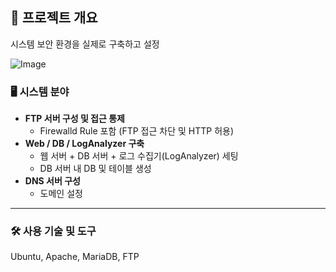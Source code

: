 ## 📌 프로젝트 개요
시스템 보안 환경을 실제로 구축하고 설정

![Image](https://github.com/user-attachments/assets/40e0fb89-21d5-4199-968f-e753ce807451)

### 🖥 시스템 분야

- **FTP 서버 구성 및 접근 통제**
  - Firewalld Rule 포함 (FTP 접근 차단 및 HTTP 허용)
- **Web / DB / LogAnalyzer 구축**
  - 웹 서버 + DB 서버 + 로그 수집기(LogAnalyzer) 세팅
  - DB 서버 내 DB 및 테이블 생성
- **DNS 서버 구성**
  - 도메인 설정

---

### 🛠 사용 기술 및 도구
Ubuntu, Apache, MariaDB, FTP
